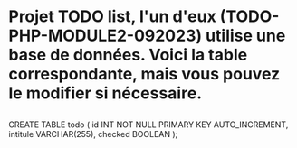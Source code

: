 # Projet TODO list, l'un d'eux (TODO-PHP-MODULE2-092023) utilise une base de données. Voici la table correspondante, mais vous pouvez le modifier si nécessaire.

## 
CREATE TABLE todo (
id INT NOT NULL PRIMARY KEY AUTO_INCREMENT,
intitule VARCHAR(255),
checked BOOLEAN
);
